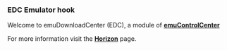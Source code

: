 ### EDC Emulator hook

Welcome to emuDownloadCenter (EDC), a module of [**emuControlCenter**](https://github.com/PhoenixInteractiveNL/emuControlCenter/wiki/)

For more information visit the [**Horizon**](https://github.com/PhoenixInteractiveNL/emuDownloadCenter/wiki/Emulator-horizon#menu) page.
